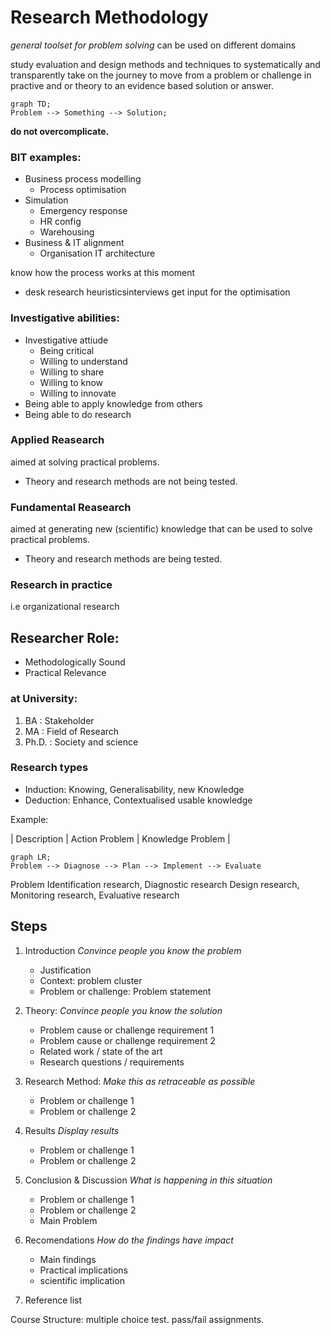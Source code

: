 # Research Methodology


*general toolset for problem solving*
can be used on different domains

study evaluation and design methods and techniques to systematically and transparently
take on the journey to move from a problem or challenge in practive and or theory to an evidence based
solution or answer.

```mermaid
graph TD;
Problem --> Something --> Solution;
```

**do not overcomplicate.**

### BIT examples:
+ Business process modelling
	+ Process optimisation
+ Simulation
	+ Emergency response
	+ HR config
	+ Warehousing
+ Business & IT alignment
	+ Organisation IT architecture


know how the process works at this moment
+ desk research
heuristicsinterviews
get input for the optimisation


### Investigative abilities:
+ Investigative attiude
	+ Being critical
	+ Willing to understand
	+ Willing to share
	+ Willing to know
	+ Willing to innovate
+ Being able to apply knowledge from others
+ Being able to do research


### Applied Reasearch
aimed at solving practical problems.
+ Theory and research methods are not being tested.

### Fundamental Reasearch
aimed at generating new (scientific) knowledge
that can be used to solve practical problems.
+ Theory and research methods are being tested.

### Research in practice
i.e organizational research

## Researcher Role:
+ Methodologically Sound
+ Practical Relevance

### at University:
1. BA : Stakeholder
2. MA : Field of Research
3. Ph.D. : Society and science

### Research types
+ Induction: Knowing, Generalisability, new Knowledge
+ Deduction: Enhance, Contextualised usable knowledge

Example:


| Description | Action Problem | Knowledge Problem |

```mermaid
graph LR;
Problem --> Diagnose --> Plan --> Implement --> Evaluate
```

Problem Identification research, Diagnostic research
Design research, Monitoring research, Evaluative research

## Steps

1. Introduction
*Convince people you know the problem*
	+ Justification
	+ Context: problem cluster
	+ Problem or challenge: Problem statement

2. Theory:
*Convince people you know the solution*
	+ Problem cause or challenge requirement 1
	+ Problem cause or challenge requirement 2
	+ Related work / state of the art
	+ Research questions / requirements

3. Research Method:
*Make this as retraceable as possible*
	+ Problem or challenge 1
	+ Problem or challenge 2

4. Results
*Display results*
	+ Problem or challenge 1
	+ Problem or challenge 2

5. Conclusion & Discussion
*What is happening in this situation*
	+ Problem or challenge 1
	+ Problem or challenge 2
	+ Main Problem

6. Recomendations
*How do the findings have impact*
	+ Main findings
	+ Practical implications
	+ scientific implication

7. Reference list


Course Structure:
multiple choice test.
pass/fail assignments.


